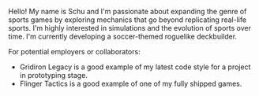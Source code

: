Hello! My name is Schu and I'm passionate about expanding the genre of sports games by exploring mechanics that go beyond replicating real-life sports. I'm highly interested in simulations and the evolution of sports over time.
I'm currently developing a soccer-themed roguelike deckbuilder.

For potential employers or collaborators:
* Gridiron Legacy is a good example of my latest code style for a project in prototyping stage.
* Flinger Tactics is a good example of one of my fully shipped games.
